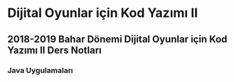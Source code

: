# Dijital Oyunlar için Kod Yazımı II

## 2018-2019 Bahar Dönemi Dijital Oyunlar için Kod Yazımı II Ders Notları

### Java Uygulamaları

